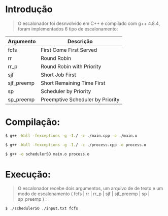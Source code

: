 # Introdução

> O escalonador foi desnvolvido em C++ e compilado com g++ 4.8.4, foram implementados 6 tipo de escalonamento:

| Argumento   | Descrição                         |
|-------------|-----------------------------------|
| fcfs        | First Come First Served           |
| rr          | Round Robin                       |
| rr_p        | Round Robin with Priority         |
| sjf         | Short Job First                   |
| sjf_preemp  |	Short Remaining Time First        |  
| sp          | Scheduler by Priority             |
| sp_preemp   | Preemptive Scheduler by Priority  |

# Compilação:

```bash
$ g++ -Wall -fexceptions -g -I./ -c ./main.cpp -o ./main.o
```
```bash
$ g++ -Wall -fexceptions -g -I./ -c ./process.cpp -o process.o
```
```bash
$ g++ -o schedulerSO main.o process.o
```

# Execução:

> O escalonador recebe dois argumentos, um arquivo de de texto e um modo de escalonamento ( fcfs | rr | rr_p | sjf | sjf_preemp | sp | sp_preemp ) :

```bash
$ ./schedulerSO ./input.txt fcfs
```
